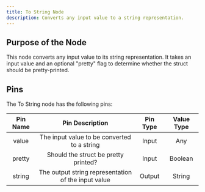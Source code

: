 ```yaml
---
title: To String Node
description: Converts any input value to a string representation.
---
```


## Purpose of the Node
This node converts any input value to its string representation. It takes an input value and an optional "pretty" flag to determine whether the struct should be pretty-printed.

## Pins
The To String node has the following pins:

| Pin Name | Pin Description | Pin Type | Value Type |
|:----------:|:-------------:|:------:|:------:|
| value | The input value to be converted to a string | Input | Any |
| pretty | Should the struct be pretty printed? | Input | Boolean |
| string | The output string representation of the input value | Output | String |